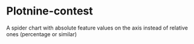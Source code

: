 # Plotnine-contest
A spider chart with absolute feature values on the axis instead of relative ones (percentage or similar)
